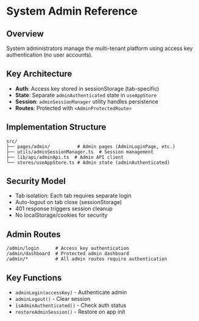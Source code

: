 # System Admin Reference

## Overview
System administrators manage the multi-tenant platform using access key authentication (no user accounts).

## Key Architecture
- **Auth**: Access key stored in sessionStorage (tab-specific)
- **State**: Separate `adminAuthenticated` state in `useAppStore`
- **Session**: `adminSessionManager` utility handles persistence
- **Routes**: Protected with `<AdminProtectedRoute>`

## Implementation Structure
```
src/
├── pages/admin/          # Admin pages (AdminLoginPage, etc.)
├── utils/adminSessionManager.ts  # Session management
├── lib/api/adminApi.ts  # Admin API client
└── stores/useAppStore.ts # Admin state (adminAuthenticated)
```

## Security Model
- Tab isolation: Each tab requires separate login
- Auto-logout on tab close (sessionStorage)
- 401 response triggers session cleanup
- No localStorage/cookies for security

## Admin Routes
```
/admin/login      # Access key authentication
/admin/dashboard  # Protected admin dashboard
/admin/*          # All admin routes require authentication
```

## Key Functions
- `adminLogin(accessKey)` - Authenticate admin
- `adminLogout()` - Clear session
- `isAdminAuthenticated()` - Check auth status
- `restoreAdminSession()` - Restore on app init
